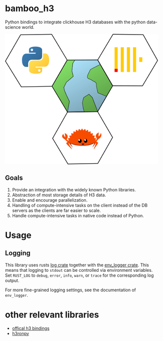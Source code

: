 # bamboo_h3

Python bindings to integrate clickhouse H3 databases with the python data-science world.

![](doc/img/bamboo_h3.png)

## Goals

1. Provide an integration with the widely known Python libraries.
2. Abstraction of most storage details of H3 data.
3. Enable and encourage parallelization.
4. Handling of compute-intensive tasks on the client instead of the DB servers as the 
   clients are far easier to scale.
5. Handle compute-intensive tasks in native code instead of Python.

# Usage

## Logging

This library uses rusts [log crate](https://docs.rs/log/0.4.6/log/) together with 
the [env_logger crate](https://docs.rs/env_logger/0.8.2/env_logger/). This means that logging to `stdout` can be
controlled via environment variables. Set `RUST_LOG` to `debug`, `error`, `info`, `warn`, or `trace` for the corresponding 
log output. 

For more fine-grained logging settings, see the documentation of `env_logger`.

# other relevant libraries

* [offical h3 bindings](https://github.com/uber/h3-py)
* [h3ronpy](https://github.com/nmandery/h3ron/tree/master/h3ronpy)